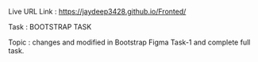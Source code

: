 Live URL Link : https://jaydeep3428.github.io/Fronted/

Task : BOOTSTRAP TASK

Topic : changes and modified in Bootstrap Figma Task-1 and complete full task.